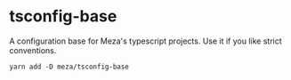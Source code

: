 # tsconfig-base

A configuration base for Meza's typescript projects.
Use it if you like strict conventions.

`yarn add -D meza/tsconfig-base`
